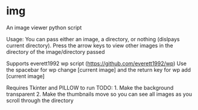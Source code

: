 # img
An image viewer python script

Usage:
You can pass either an image, a directory, or nothing (dislpays current directory).
Press the arrow keys to view other images in the directory of the image/directory passed

Supports everett1992 wp script (https://github.com/everett1992/wp)
Use the spacebar for wp change [current image] and the return key for wp add [current image]

Requires Tkinter and PILLOW to run
TODO:
	1. Make the background transparent
	2. Make the thumbnails move so you can see all images as you scroll through the directory
